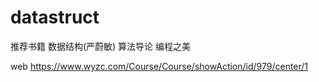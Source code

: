 # datastruct

推荐书籍
    数据结构(严蔚敏)
    算法导论
    编程之美

web https://www.wyzc.com/Course/Course/showAction/id/979/center/1
